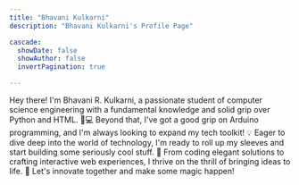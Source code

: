 ```yaml
---
title: "Bhavani Kulkarni"
description: "Bhavani Kulkarni's Profile Page"

cascade:
  showDate: false
  showAuthor: false
  invertPagination: true

---
```


Hey there! I'm Bhavani R. Kulkarni, a passionate student of computer science engineering with a fundamental knowledge and solid grip over Python and HTML. 🐍💻 Beyond that, I've got a good grip on Arduino programming, and I'm always looking to expand my tech toolkit! 💡 Eager to dive deep into the world of technology, I'm ready to roll up my sleeves and start building some seriously cool stuff. 🚀 From coding elegant solutions to crafting interactive web experiences, I thrive on the thrill of bringing ideas to life. 🌟 Let's innovate together and make some magic happen!